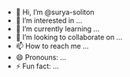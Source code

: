 - 👋 Hi, I’m @surya-soliton
- 👀 I’m interested in ...
- 🌱 I’m currently learning ...
- 💞️ I’m looking to collaborate on ...
- 📫 How to reach me ...
- 😄 Pronouns: ...
- ⚡ Fun fact: ...

<!---
surya-soliton/surya-soliton is a ✨ special ✨ repository because its `README.md` (this file) appears on your GitHub profile.
You can click the Preview link to take a look at your changes.
--->
